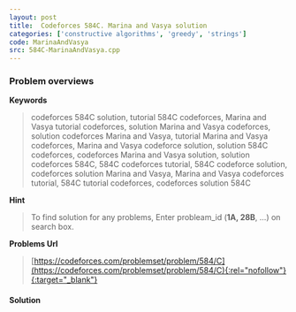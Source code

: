 ```yaml
---
layout: post
title:  Codeforces 584C. Marina and Vasya solution
categories: ['constructive algorithms', 'greedy', 'strings']
code: MarinaAndVasya
src: 584C-MarinaAndVasya.cpp
---
```

### **Problem overviews**

**Keywords**
> codeforces 584C solution, tutorial 584C codeforces, Marina and Vasya tutorial codeforces, solution Marina and Vasya codeforces, solution codeforces Marina and Vasya, tutorial Marina and Vasya codeforces, Marina and Vasya codeforce solution, solution 584C codeforces, codeforces Marina and Vasya solution, solution codeforces 584C, 584C codeforces tutorial, 584C codeforce solution, codeforces solution Marina and Vasya, Marina and Vasya codeforces tutorial, 584C tutorial codeforces, codeforces solution 584C

**Hint**
> To find solution for any problems, Enter probleam_id (**1A, 28B**, ...) on search box. 

**Problems Url**
> [https://codeforces.com/problemset/problem/584/C](https://codeforces.com/problemset/problem/584/C){:rel="nofollow"}{:target="_blank"}

#### **Solution**



